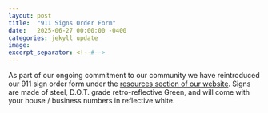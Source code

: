 ```yaml
---
layout: post
title:  "911 Signs Order Form"
date:   2025-06-27 00:00:00 -0400
categories: jekyll update
image: 
excerpt_separator: <!--#-->
---
```

As part of our ongoing commitment to our community we have reintroduced our 911 sign order form under the [resources section of our website](https://swoopefire.com/resources). Signs are made of steel, D.O.T. grade retro-reflective Green, and will come with your house / business numbers in reflective white. <!--#-->

